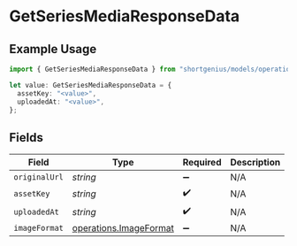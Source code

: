 # GetSeriesMediaResponseData

## Example Usage

```typescript
import { GetSeriesMediaResponseData } from "shortgenius/models/operations";

let value: GetSeriesMediaResponseData = {
  assetKey: "<value>",
  uploadedAt: "<value>",
};
```

## Fields

| Field                                                            | Type                                                             | Required                                                         | Description                                                      |
| ---------------------------------------------------------------- | ---------------------------------------------------------------- | ---------------------------------------------------------------- | ---------------------------------------------------------------- |
| `originalUrl`                                                    | *string*                                                         | :heavy_minus_sign:                                               | N/A                                                              |
| `assetKey`                                                       | *string*                                                         | :heavy_check_mark:                                               | N/A                                                              |
| `uploadedAt`                                                     | *string*                                                         | :heavy_check_mark:                                               | N/A                                                              |
| `imageFormat`                                                    | [operations.ImageFormat](../../models/operations/imageformat.md) | :heavy_minus_sign:                                               | N/A                                                              |